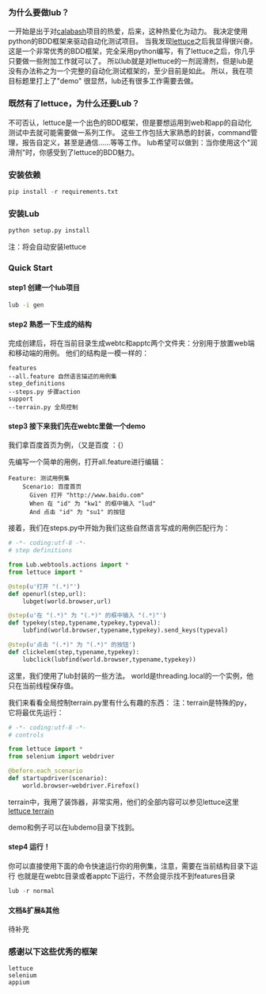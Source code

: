 ### 为什么要做lub？

一开始是出于对[calabash](https://github.com/calabash "calabash")项目的热爱，后来，这种热爱化为动力。
我决定使用python的BDD框架来驱动自动化测试项目。
当我发现[lettuce](http://lettuce.it/ "lettuce")之后我显得很兴奋。
这是一个非常优秀的BDD框架，完全采用python编写，有了lettuce之后，你几乎只要做一些附加工作就可以了。
所以lub就是对lettuce的一剂润滑剂，但是lub是没有办法称之为一个完整的自动化测试框架的，至少目前是如此。
所以，我在项目标题里打上了"demo"
很显然，lub还有很多工作需要去做。

### 既然有了lettuce，为什么还要Lub？

不可否认，lettuce是一个出色的BDD框架，但是要想运用到web和app的自动化测试中去就可能需要做一系列工作。
这些工作包括大家熟悉的封装，command管理，报告自定义，甚至是通信......等等工作。
lub希望可以做到：当你使用这个"润滑剂"时，你感受到了lettuce的BDD魅力。

### 安装依赖

```python
pip install -r requirements.txt
```

### 安装Lub

```python
python setup.py install
```
注：将会自动安装lettuce

### Quick Start

#### step1 创建一个lub项目

```bash
lub -i gen
```

#### step2 熟悉一下生成的结构

完成创建后，将在当前目录生成webtc和apptc两个文件夹：分别用于放置web端和移动端的用例。
他们的结构是一模一样的：

```
features
--all.feature 自然语言描述的用例集
step_definitions
--steps.py 步骤action
support
--terrain.py 全局控制
```

#### step3 接下来我们先在webtc里做一个demo
我们拿百度首页为例，（又是百度 ：{）

先编写一个简单的用例，打开all.feature进行编辑：

```
Feature: 测试用例集
	Scenario: 百度首页
      Given 打开 "http://www.baidu.com"
      When 在 "id" 为 "kw1" 的框中输入 "lud"
      And 点击 "id" 为 "su1" 的按钮
```

接着，我们在steps.py中开始为我们这些自然语言写成的用例匹配行为：

```python
# -*- coding:utf-8 -*-
# step definitions

from Lub.webtools.actions import *
from lettuce import *

@step(u'打开 "(.*)"')
def openurl(step,url):
    lubget(world.browser,url)

@step(u'在 "(.*)" 为 "(.*)" 的框中输入 "(.*)"')
def typekey(step,typename,typekey,typeval):
    lubfind(world.browser,typename,typekey).send_keys(typeval)

@step(u'点击 "(.*)" 为 "(.*)" 的按钮')
def clickelem(step,typename,typekey):
    lubclick(lubfind(world.browser,typename,typekey))
```

这里，我们使用了lub封装的一些方法。
world是threading.local的一个实例，他只在当前线程保存值。

我们来看看全局控制terrain.py里有什么有趣的东西：
注：terrain是特殊的py，它将最优先运行：

```python
# -*- coding:utf-8 -*-
# controls

from lettuce import *
from selenium import webdriver

@before.each_scenario
def startupdriver(scenario):
    world.browser=webdriver.Firefox()
```
terrain中，我用了装饰器，非常实用，他们的全部内容可以参见lettuce这里
[lettuce terrain](http://lettuce.it/reference/terrain.html#reference-terrain "lettuce terrain")

demo和例子可以在lubdemo目录下找到。

#### step4 运行！

你可以直接使用下面的命令快速运行你的用例集，注意，需要在当前结构目录下运行
也就是在webtc目录或者apptc下运行，不然会提示找不到features目录

```python
lub -r normal
```

#### 文档&扩展&其他

待补充

### 感谢以下这些优秀的框架

```
lettuce
selenium
appium
```
